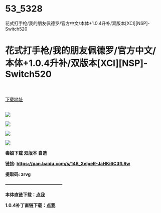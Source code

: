 # 53_5328
花式打手枪/我的朋友佩德罗/官方中文/本体+1.0.4升补/双版本[XCI][NSP]-Switch520
# 花式打手枪/我的朋友佩德罗/官方中文/本体+1.0.4升补/双版本[XCI][NSP]-Switch520
 <br/></br>
[下载地址](https://www.switch520.cc/article/5328 "下载地址")
<br/></br>

<p><img src="https://www.switch520.cc/muke_img/upload_art_editor_20201213-1_d94be95e930bdaaea1cdb802cca010cd.jpg"></p>
<p><img src="https://www.switch520.cc/muke_img/upload_art_editor_20201213-1_46b673d65cbb98a9a4b35c01278e8a5a.jpg"></p>
<p><img src="https://www.switch520.cc/muke_img/upload_art_editor_20201213-1_f792bfcc40f9078c9de2bf08d34e68eb.jpg"></p>
<p><img src="https://www.switch520.cc/muke_img/upload_art_editor_20201213-1_769c438835941eea73952889930273b7.jpg"></p>
<p></p>
<p></p>
<p><span><strong>毒娘下载 双版本 自选</strong></span></p>
<p><span><strong>链接: </strong></span><a href="https://pan.baidu.com/s/14B_XelpeR-JaHKi6C3fLRw" target="_self" style="text-decoration: underline" rel="noopener noreferrer"><span><strong>https://pan.baidu.com/s/14B_XelpeR-JaHKi6C3fLRw</strong></span></a><span><strong>&nbsp;</strong></span></p>
<p><span><strong>提取码: zrvg</strong></span></p>
<p><span><strong>—————————————</strong></span></p>
<p><span><strong>本体直链下载：</strong></span><a href="https://ziyuan3.free520.net/xianggan/My%20Friend%20Pedro%20Repack%20%5B010031200B94C000%5D%5Bv0%5D.nsp" target="_self" style="text-decoration: underline" rel="noopener noreferrer"><span><strong>点我</strong></span></a></p>
<p><span><strong>1.0.4补丁直链下载：</strong></span><a href="https://ziyuan3.free520.net/xianggan/My%20Friend%20Pedro%5B010031200B94C800%5D%5BUS%5D%5Bv262144%5D%5BCR-81%5D.nsz" target="_self" style="text-decoration: underline" rel="noopener noreferrer"><span><strong>点我</strong></span></a></p>
